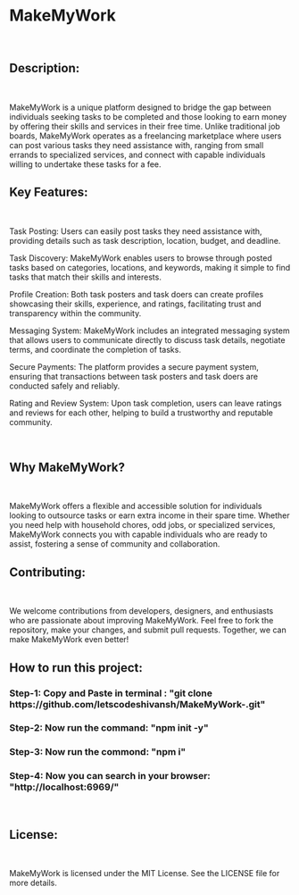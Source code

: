<h1> MakeMyWork</h1>
<br>
<h2>Description: </h2>
<br>

MakeMyWork is a unique platform designed to bridge the gap between individuals seeking tasks to be completed and those looking to earn money by offering their skills and services in their free time. Unlike traditional job boards, MakeMyWork operates as a freelancing marketplace where users can post various tasks they need assistance with, ranging from small errands to specialized services, and connect with capable individuals willing to undertake these tasks for a fee.
<br>

<h2>Key Features:</h2>
<br>

Task Posting: Users can easily post tasks they need assistance with, providing details such as task description, location, budget, and deadline.

Task Discovery: MakeMyWork enables users to browse through posted tasks based on categories, locations, and keywords, making it simple to find tasks that match their skills and interests.

Profile Creation: Both task posters and task doers can create profiles showcasing their skills, experience, and ratings, facilitating trust and transparency within the community.

Messaging System: MakeMyWork includes an integrated messaging system that allows users to communicate directly to discuss task details, negotiate terms, and coordinate the completion of tasks.

Secure Payments: The platform provides a secure payment system, ensuring that transactions between task posters and task doers are conducted safely and reliably.

Rating and Review System: Upon task completion, users can leave ratings and reviews for each other, helping to build a trustworthy and reputable community.

<br>

<h2>Why MakeMyWork?</h2>
<br>

MakeMyWork offers a flexible and accessible solution for individuals looking to outsource tasks or earn extra income in their spare time. Whether you need help with household chores, odd jobs, or specialized services, MakeMyWork connects you with capable individuals who are ready to assist, fostering a sense of community and collaboration.
<br>

<h2>Contributing: </h2>
<br>

We welcome contributions from developers, designers, and enthusiasts who are passionate about improving MakeMyWork. Feel free to fork the repository, make your changes, and submit pull requests. Together, we can make MakeMyWork even better!
<br>


<h2> How to run this project: </h2>
<h3>Step-1: Copy and Paste in terminal : "git clone https://github.com/letscodeshivansh/MakeMyWork-.git" </h3>
<h3>Step-2: Now run the command: "npm init -y" </h3>
<h3>Step-3: Now run the commond: "npm i" </h3>
<h3>Step-4: Now you can search in your browser: "http://localhost:6969/" </h3>


<br>


<h2>License:</h2>
<br>

MakeMyWork is licensed under the MIT License. See the LICENSE file for more details.
